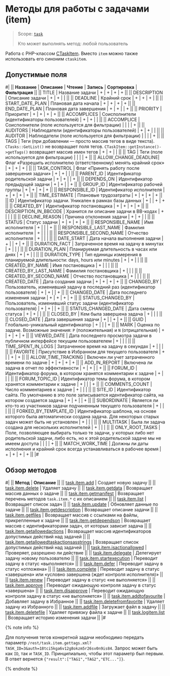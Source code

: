 # Методы для работы с задачами (item)

> Scope: [`task`](../../../scopes/permissions.md)
>
> Кто может выполнять метод: любой пользователь

Работа с PHP-классом [CTaskItem](https://dev.1c-bitrix.ru/api_help/tasks/classes/ctaskitem/index.php). Вместо `item` можно также использовать его синоним `ctaskitem`.

## Допустимые поля

#|
|| **Название** | **Описание** | **Чтение** | **Запись** | **Сортировка** | **Фильтрация** ||
|| TITLE | Название задачи | + | + | + | + ||
|| DESCRIPTION | Описание задачи | + | + | | ||
|| DEADLINE | Крайний срок | + | + | + | ||
|| START_DATE_PLAN | Плановая дата начала | + | + | + | + ||
|| END_DATE_PLAN | Плановая дата завершения | + | + | | + ||
|| PRIORITY | Приоритет | + | + | + | + ||
|| ACCOMPLICES | Соисполнители (идентификаторы пользователей) | + | + | | ||
|| ACCOMPLICE | Соисполнители (поле используется для фильтрации) | | | | + ||
|| AUDITORS | Наблюдатели (идентификаторы пользователей) | + | + | | ||
|| AUDITOR | Наблюдатели (поле используется для фильтрации) | | | | + ||
|| TAGS | Теги (при добавлении — просто массив тегов в виде текста).
`CTasks::GetList()` не возвращает поля тегов. `CTaskItem::getInstance()->getTags()` возвращает массив имен тегов | + | + | | ||
|| TAG | Теги (поле используется для фильтрации) | | | | + ||
|| ALLOW_CHANGE_DEADLINE| Флаг «Разрешить исполнителю (ответственному) менять крайний срок» | + | + | + | ||
|| TASK_CONTROL | Флаг «Принять работу после завершения задачи» | + | + | | ||
|| PARENT_ID | Идентификатор родительской задачи | + | + | | + ||
|| DEPENDS_ON | Идентификатор предыдущей задачи | + | + | | + ||
|| GROUP_ID | Идентификатор рабочей группы | + | + | + | + ||
|| RESPONSIBLE_ID | Идентификатор исполнителя | + | + | + | + ||
|| TIME_ESTIMATE | Плановые трудозатраты | + | + | + | + ||
|| ID | Идентификатор задачи. Уникален в рамках базы данных | + | | + | + ||
|| CREATED_BY | Идентификатор постановщика | + | + | + | + ||
|| DESCRIPTION_IN_BBCODE | Хранится ли описание задачи в BB-кодах | + | | | ||
|| DECLINE_REASON | Причина отклонения задачи | + | + | | ||
|| STATUS | Cтатус задачи | + | + | + | + ||
|| RESPONSIBLE_NAME | Имя исполнителя | + | | | + ||
|| RESPONSIBLE_LAST_NAME | Фамилия исполнителя | + | | | ||
|| RESPONSIBLE_SECOND_NAME | Отчество исполнителя | + | | | ||
|| DATE_START | Дата начала выполнения задачи | + | | + | + ||
|| DURATION_FACT | Затраченное время на задачу в минутах | + | | | ||
|| DURATION_PLAN | Планируемая длительность в часах или днях | + | + | | ||
|| DURATION_TYPE | Тип единицы измерения в планируемой длительности: days, hours или minutes | + | + | | ||
|| CREATED_BY_NAME | Имя постановщика | + | | | ||
|| CREATED_BY_LAST_NAME | Фамилия постановщика | + | | | ||
|| CREATED_BY_SECOND_NAME | Отчество постановщика | + | | | ||
|| CREATED_DATE | Дата создания задачи | + | + | + | + ||
|| CHANGED_BY | Пользователь, изменивший задачу в последний раз (идентификатор пользователя) | + | + | | + ||
|| CHANGED_DATE | Дата последнего изменения задачи | + | + | + | + ||
|| STATUS_CHANGED_BY | Пользователь, изменивший статус задачи (идентификатор пользователя) | + | + | | + ||
|| STATUS_CHANGED_DATE | Дата смены статуса | + | + | | ||
|| CLOSED_BY | Кем была завершена задача | + | | | ||
|| CLOSED_DATE | Дата завершения задачи | + | | + | + ||
|| GUID | Глобально-уникальный идентификатор | + | | | + ||
|| MARK | Оценка по задаче. Возможные значения: `P` (положительная) и `N` (отрицательная) | + | + | + | + ||
|| VIEWED_DATE | Дата последнего просмотра задачи в публичном интерфейсе текущим пользователем | + | | | ||
|| TIME_SPENT_IN_LOGS | Затраченное время на задачу в секундах | + | | | ||
|| FAVORITE | Присутствие в Избранном для текущего пользователя | + | | + | + ||
|| ALLOW_TIME_TRACKING | Включен ли учет затраченного времени по задаче | + | + | + | + ||
|| ADD_IN_REPORT | Включена ли задача в отчет по эффективности | + | + | | + ||
|| FORUM_ID | Идентификатор форума, в котором хранятся комментарии к задаче | + | | | ||
|| FORUM_TOPIC_ID | Идентификатор темы форума, в котором хранятся комментарии к задаче | + | | | + ||
|| COMMENTS_COUNT | Число комментариев к задаче | + | | | ||
|| SITE_ID | Идентификатор сайта. По умолчанию в это поле записывается идентификатор сайта, на котором создается задача | + | + | | + ||
|| SUBORDINATE | Является ли кто-то из участников задачи подчиненным текущего пользователя | + | | | ||
|| FORKED_BY_TEMPLATE_ID | Идентификатор шаблона, на основе которого была автоматически создана задача. Для некоторых старых задач может быть не установлен | + | | | ||
|| MULTITASK | Была ли задача создана для нескольких исполнителей | + | | | ||
|| ONLY_ROOT_TASKS | Поле, позволяющее выбирать только те задачи, у которых либо нет родительской задачи, либо есть, но к этой родительской задаче мы не имеем доступа | | | | + ||
|| MATCH_WORK_TIME | Должны ли даты исполнения и крайний срок всегда устанавливаться в рабочее время | + | + | + | + ||
|#

## Обзор методов

#|
|| **Метод** | **Описание** ||
|| [task.item.add](./task-item-add.md) | Создает новую задачу ||
|| [task.item.delete](./task-item-delete.md) | Удаляет задачу ||
|| [task.item.getdata](./task-item-get-data.md) | Возвращает массив данных о задаче ||
|| [task.item.getmanifest](./task-item-get-manifest.md) | Возвращает перечень методов `task.item.*` с их описанием ||
|| [task.item.list](./task-item-list.md) | Возвращает список задач ||
|| [task.item.update](./task-item-update.md) | Обновляет данные по задаче ||
|| [task.item.getdescription](./task-item-get-description.md) | Возвращает описание задачи ||
|| [task.item.getfiles](./task-item-get-files.md) | Возвращает массив с ссылками на файлы, прикрепленные к задаче ||
|| [task.item.getdependson](./task-item-get-dependson.md) | Возвращает массив с идентификаторами задач, от которых зависит задача ||
|| [task.item.getallowedactions](./task-item-get-allowed-actions.md) | Возвращает массив идентификаторов допустимых действий над задачей ||
|| [task.item.getallowedtaskactionsasstrings](./task-item-get-allowed-task-actions-as-strings.md) | Возвращает список допустимых действий над задачей ||
|| [task.item.isactionallowed](./task-item-is-action-allowed.md) | Проверяет, разрешено ли действие ||
|| [task.item.delegate](./task-item-delegate.md) | Делегирует задачу новому пользователю ||
|| [task.item.startexecution](./task-item-start-execution.md) | Переводит задачу в статус «выполняется» ||
|| [task.item.defer](./task-item-defer.md) | Переводит задачу в статус «отложена» ||
|| [task.item.complete](./task-item-complete.md) | Переводит задачу в статус «завершена» или «условно завершена (ждет контроля исполнителя)» ||
|| [task.item.renew](./task-item-renew.md) | Переводит задачу в статус «не выполняется» ||
|| [task.item.approve](./task-item-approve.md) | Переводит ожидающую контроля задачу в статус «завершена» ||
|| [task.item.disapprove](./task-item-disapprove.md) | Переводит ожидающую контроля задачу в статус «не выполняется» ||
|| [task.item.addtofavourite](./task-item-add-to-favourite.md) | Добавляет задачу в Избранное ||
|| [task.item.deletefromfavorite](./task-item-delete-from-favorite.md) | Удаляет задачу из Избранного ||
|| [task.item.addfile](./task-item-add-file.md) | Загружает файл в задачу ||
|| [task.item.deletefile](./task-item-delete-file.md) | Удаляет привязку файла к задаче ||
|| [task.logitem.list](./task-log-item-list.md) | Возвращает историю изменения задачи ||
|#

{% note info %}

Для получения тегов конкретной задачи необходимо передать параметр `/rest/task.item.gettags.xml?TASK_ID=3&auth=18tci5kga6v12g8okzm5r26sv0n9is84`. Запрос может быть как `ID`, так и `TASK_ID`. Принципиально, чтобы этот параметр был первым. В ответ вернется `{"result":["TAG1","TAG2","ETC..."]}`.

{% endnote %}